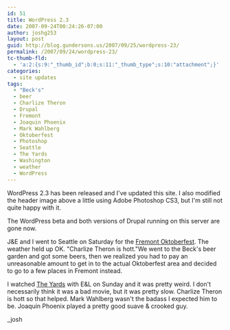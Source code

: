 ```yaml
---
id: 51
title: WordPress 2.3
date: 2007-09-24T00:24:26-07:00
author: joshg253
layout: post
guid: http://blog.gundersons.us/2007/09/25/wordpress-23/
permalink: /2007/09/24/wordpress-23/
tc-thumb-fld:
  - 'a:2:{s:9:"_thumb_id";b:0;s:11:"_thumb_type";s:10:"attachment";}'
categories:
  - site updates
tags:
  - "Beck's"
  - beer
  - Charlize Theron
  - Drupal
  - Fremont
  - Joaquin Phoenix
  - Mark Wahlberg
  - Oktoberfest
  - Photoshop
  - Seattle
  - The Yards
  - Washington
  - weather
  - WordPress
---
```

WordPress 2.3 has been released and I've updated this site. I also modified the header image above a little using Adobe Photoshop CS3, but I'm still not quite happy with it.

The WordPress beta and both versions of Drupal running on this server are gone now.

J&amp;E and I went to Seattle on Saturday for the <a href="http://www.fremontoktoberfest.com/" target="_blank">Fremont Oktoberfest</a>. The weather held up OK. "Charlize Theron is hott."We went to the Beck's beer garden and got some beers, then we realized you had to pay an unreasonable amount to get in to the actual Oktoberfest area and decided to go to a few places in Fremont instead.

I watched <a href="http://www.imdb.com/title/tt0138946/" target="_blank">The Yards</a> with E&amp;L on Sunday and it was pretty weird. I don't necessarily think it was a bad movie, but it was pretty slow. Charlize Theron is hott so that helped. Mark Wahlberg wasn't the badass I expected him to be. Joaquin Phoenix played a pretty good suave &amp; crooked guy.

_josh
